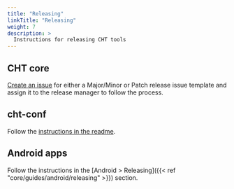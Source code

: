 ```yaml
---
title: "Releasing"
linkTitle: "Releasing"
weight: 7
description: >
  Instructions for releasing CHT tools
---
```


## CHT core

[Create an issue](https://github.com/medic/cht-core/issues/new/choose) for either a Major/Minor or Patch release issue template and assign it to the release manager to follow the process.

## cht-conf

Follow the [instructions in the readme](https://github.com/medic/cht-conf/#user-content-releasing).

## Android apps

Follow the instructions in the [Android > Releasing]({{< ref "core/guides/android/releasing" >}}) section.
